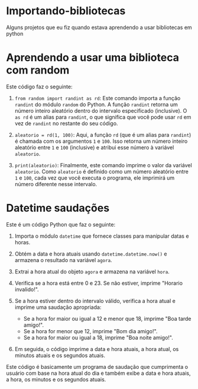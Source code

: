 # Importando-bibliotecas
 Alguns projetos que eu fiz quando estava aprendendo a usar bibliotecas em python

# Aprendendo a usar uma biblioteca com random

Este código faz o seguinte:

1. `from random import randint as rd`: Este comando importa a função `randint` do módulo `random` do Python. A função `randint` retorna um número inteiro aleatório dentro do intervalo especificado (inclusive). O `as rd` é um alias para `randint`, o que significa que você pode usar `rd` em vez de `randint` no restante do seu código.

2. `aleatorio = rd(1, 100)`: Aqui, a função `rd` (que é um alias para `randint`) é chamada com os argumentos `1` e `100`. Isso retorna um número inteiro aleatório entre `1` e `100` (inclusive) e atribui esse número à variável `aleatorio`.

3. `print(aleatorio)`: Finalmente, este comando imprime o valor da variável `aleatorio`. Como `aleatorio` é definido como um número aleatório entre `1` e `100`, cada vez que você executa o programa, ele imprimirá um número diferente nesse intervalo.

# Datetime saudações

Este é um código Python que faz o seguinte:

1. Importa o módulo `datetime` que fornece classes para manipular datas e horas.

2. Obtém a data e hora atuais usando `datetime.datetime.now()` e armazena o resultado na variável `agora`.

3. Extrai a hora atual do objeto `agora` e armazena na variável `hora`.

4. Verifica se a hora está entre 0 e 23. Se não estiver, imprime "Horario invalido!".

5. Se a hora estiver dentro do intervalo válido, verifica a hora atual e imprime uma saudação apropriada:
    - Se a hora for maior ou igual a 12 e menor que 18, imprime "Boa tarde amigo!".
    - Se a hora for menor que 12, imprime "Bom dia amigo!".
    - Se a hora for maior ou igual a 18, imprime "Boa noite amigo!".

6. Em seguida, o código imprime a data e hora atuais, a hora atual, os minutos atuais e os segundos atuais.

Este código é basicamente um programa de saudação que cumprimenta o usuário com base na hora atual do dia e também exibe a data e hora atuais, a hora, os minutos e os segundos atuais.
